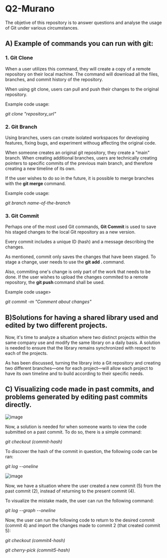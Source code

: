# Q2-Murano

<p> The objetive of this repository is to answer questions and analyse the usage of Git under various circumstances. </p>

<h2>A) Example of commands you can run with git: </h2>

<h3>1. Git Clone </h3>
<p> When a user utilizes this command, they will create a copy of a remote repository on their local machine. The command will download all the files, branches, and commit history of the repository.
<p>
When using git clone, users can pull and push their changes to the original repository. </p>
<P> Example code usage: </P>
<i> git clone "repository_url" </i>

<h3>2. Git Branch </h3>
<p> Using branches, users can create isolated workspaces for developing features, fixing bugs, and experiment withoug affecting the original code. </p>
<p> When someone creates an original git repository, they create a "main" branch. When creating additional branches, users are technically creating pointers to specific commits of the previous main branch, and therefore creating a new timeline of its own. </p>
<p> If the user wishes to do so in the future, it is possible to merge branches with the <strong> git merge </strong> command. </p>
<P> Example code usage: </P>
<i> git branch name-of-the-branch </i>

<h3> 3. Git Commit </h3>
<p> Perhaps one of the most used Git commands, <strong> Git Commit </strong> is used to save his staged changes to the local Git repository as a new version. </p>
<p> Every commit includes a unique ID (hash) and a message describing the changes. </p>
<p> As mentioned, commit only saves the changes that have been staged. To stage a change, user needs to use the <strong> git add . </strong> command. </p>
<p> Also, commiting one's change is only part of the work that needs to be done. If the user wishes to upload the changes commited to a remote repository, the <strong> git push </strong> command shall be used.</p>
<p> Example code usage> </p>
<i> git commit -m "Comment about changes" </i>

<h2>B)Solutions for having a shared library used and edited by two different projects.</h2>
<p> Now, it's time to analyze a situation where two distinct projects within the same company use and modify the same library on a daily basis. A solution is needed to ensure that the library remains synchronized with respect to each of the projects.</p> 
<p> As has been discussed, turning the library into a Git repository and creating two different branches—one for each project—will allow each project to have its own timeline and to build according to their specific needs. </p>

<h2>C) Visualizing code made in past commits, and problems generated by editing past commits directly. </h2>

![image](https://github.com/user-attachments/assets/ff334acb-bd13-4595-930b-87b6567131a8)

<p> Now, a solution is needed for when someone wants to view the code submitted on a past commit. To do so, there is a simple command: </p>
<i> git checkout (commit-hash) </i>

<p> To discover the hash of the commit in question, the following code can be ran: </p>
<p><i> git log --oneline <br> </i></p>


![image](https://github.com/user-attachments/assets/16dbafe8-9e07-4322-a156-eac2636a9495)

<p> Now, we have a situation where the user created a new commit (5) from the past commit (2), instead of returning to the present commit (4). </p>
<p>To visualize the mistake made, the user can run the following command: </p>
<p> <i> git log --graph --oneline <br> </i> </p>

<p>Now, the user can run the following code to return to the desired commit (commit 4) and import the changes made to commit 2 (that created commit 5): </p>

<i> git checkout (commit4-hash) </i>

<i> git cherry-pick (commit5-hash) </i>

